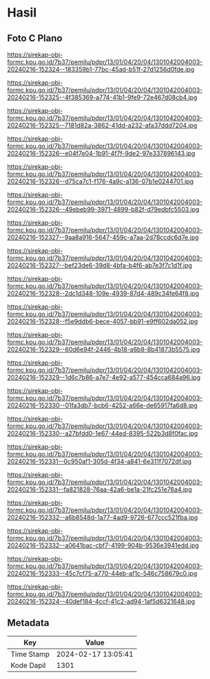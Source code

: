 # Hasil

## Foto C Plano

https://sirekap-obj-formc.kpu.go.id/7b37/pemilu/pdpr/13/01/04/20/04/1301042004003-20240216-152324--183359b1-77bc-45ad-b51f-27d1256d0fde.jpg

https://sirekap-obj-formc.kpu.go.id/7b37/pemilu/pdpr/13/01/04/20/04/1301042004003-20240216-152325--4f385369-a774-41b1-9fe9-72e467d08cb4.jpg

https://sirekap-obj-formc.kpu.go.id/7b37/pemilu/pdpr/13/01/04/20/04/1301042004003-20240216-152325--7181d82a-3862-41dd-a232-afa37ddd7204.jpg

https://sirekap-obj-formc.kpu.go.id/7b37/pemilu/pdpr/13/01/04/20/04/1301042004003-20240216-152326--e04f7e04-1b91-4f7f-9de2-97e337896143.jpg

https://sirekap-obj-formc.kpu.go.id/7b37/pemilu/pdpr/13/01/04/20/04/1301042004003-20240216-152326--d75ca7c1-f176-4a9c-a136-07b1e0244701.jpg

https://sirekap-obj-formc.kpu.go.id/7b37/pemilu/pdpr/13/01/04/20/04/1301042004003-20240216-152326--49ebeb99-3971-4899-b82f-d79edbfc5503.jpg

https://sirekap-obj-formc.kpu.go.id/7b37/pemilu/pdpr/13/01/04/20/04/1301042004003-20240216-152327--9aa8a916-5647-459c-a7aa-2d78ccdc6d7e.jpg

https://sirekap-obj-formc.kpu.go.id/7b37/pemilu/pdpr/13/01/04/20/04/1301042004003-20240216-152327--bef23de6-39d8-4bfa-b4f6-ab7e3f7c1d1f.jpg

https://sirekap-obj-formc.kpu.go.id/7b37/pemilu/pdpr/13/01/04/20/04/1301042004003-20240216-152328--2dc1d348-109e-4939-87d4-489c34fe64f8.jpg

https://sirekap-obj-formc.kpu.go.id/7b37/pemilu/pdpr/13/01/04/20/04/1301042004003-20240216-152328--f5e9ddb6-bece-4057-bb91-e9ff602da052.jpg

https://sirekap-obj-formc.kpu.go.id/7b37/pemilu/pdpr/13/01/04/20/04/1301042004003-20240216-152329--60d6e94f-2446-4b18-a6b8-8b41873b5575.jpg

https://sirekap-obj-formc.kpu.go.id/7b37/pemilu/pdpr/13/01/04/20/04/1301042004003-20240216-152329--1d6c7b86-a7e7-4e92-a577-454cca684a96.jpg

https://sirekap-obj-formc.kpu.go.id/7b37/pemilu/pdpr/13/01/04/20/04/1301042004003-20240216-152330--01fa3db7-bcb6-4252-a66e-de65917fa6d8.jpg

https://sirekap-obj-formc.kpu.go.id/7b37/pemilu/pdpr/13/01/04/20/04/1301042004003-20240216-152330--a27bfdd0-1e67-44ed-8395-522b3d8f0fac.jpg

https://sirekap-obj-formc.kpu.go.id/7b37/pemilu/pdpr/13/01/04/20/04/1301042004003-20240216-152331--0c950af1-305d-4f34-a841-6e311f7072df.jpg

https://sirekap-obj-formc.kpu.go.id/7b37/pemilu/pdpr/13/01/04/20/04/1301042004003-20240216-152331--fa821828-76aa-42a6-be1a-21fc251e76a4.jpg

https://sirekap-obj-formc.kpu.go.id/7b37/pemilu/pdpr/13/01/04/20/04/1301042004003-20240216-152332--a6b8548d-1a77-4ad9-9726-677ccc521fba.jpg

https://sirekap-obj-formc.kpu.go.id/7b37/pemilu/pdpr/13/01/04/20/04/1301042004003-20240216-152332--a0641bac-cbf7-4199-904b-9536e3941edd.jpg

https://sirekap-obj-formc.kpu.go.id/7b37/pemilu/pdpr/13/01/04/20/04/1301042004003-20240216-152333--45c7cf75-a770-44eb-af1c-546c758679c0.jpg

https://sirekap-obj-formc.kpu.go.id/7b37/pemilu/pdpr/13/01/04/20/04/1301042004003-20240216-152324--40def184-4ccf-41c2-ad94-1af5d6321648.jpg


## Metadata

| Key        | Value               |
| ---------- | ------------------- |
| Time Stamp | 2024-02-17 13:05:41 |
| Kode Dapil | 1301                |



